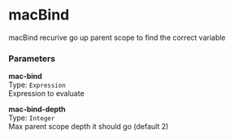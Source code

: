 
macBind
===
macBind recurive go up parent scope to find the correct variable  
  
### Parameters
**mac-bind**  
Type: `Expression`  
Expression to evaluate  
  
**mac-bind-depth**  
Type: `Integer`  
Max parent scope depth it should go (default 2)  
  


